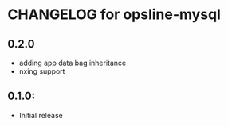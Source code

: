 # CHANGELOG for opsline-mysql

## 0.2.0
* adding app data bag inheritance
* nxing support

## 0.1.0:
* Initial release
